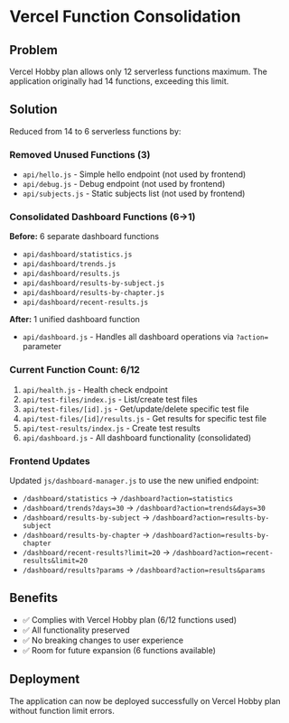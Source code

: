 # Vercel Function Consolidation

## Problem
Vercel Hobby plan allows only 12 serverless functions maximum. The application originally had 14 functions, exceeding this limit.

## Solution
Reduced from 14 to 6 serverless functions by:

### Removed Unused Functions (3)
- `api/hello.js` - Simple hello endpoint (not used by frontend)
- `api/debug.js` - Debug endpoint (not used by frontend)
- `api/subjects.js` - Static subjects list (not used by frontend)

### Consolidated Dashboard Functions (6→1)
**Before:** 6 separate dashboard functions
- `api/dashboard/statistics.js`
- `api/dashboard/trends.js`
- `api/dashboard/results.js`
- `api/dashboard/results-by-subject.js`
- `api/dashboard/results-by-chapter.js`
- `api/dashboard/recent-results.js`

**After:** 1 unified dashboard function
- `api/dashboard.js` - Handles all dashboard operations via `?action=` parameter

### Current Function Count: 6/12
1. `api/health.js` - Health check endpoint
2. `api/test-files/index.js` - List/create test files
3. `api/test-files/[id].js` - Get/update/delete specific test file
4. `api/test-files/[id]/results.js` - Get results for specific test file
5. `api/test-results/index.js` - Create test results
6. `api/dashboard.js` - All dashboard functionality (consolidated)

### Frontend Updates
Updated `js/dashboard-manager.js` to use the new unified endpoint:
- `/dashboard/statistics` → `/dashboard?action=statistics`
- `/dashboard/trends?days=30` → `/dashboard?action=trends&days=30`
- `/dashboard/results-by-subject` → `/dashboard?action=results-by-subject`
- `/dashboard/results-by-chapter` → `/dashboard?action=results-by-chapter`
- `/dashboard/recent-results?limit=20` → `/dashboard?action=recent-results&limit=20`
- `/dashboard/results?params` → `/dashboard?action=results&params`

## Benefits
- ✅ Complies with Vercel Hobby plan (6/12 functions used)
- ✅ All functionality preserved
- ✅ No breaking changes to user experience
- ✅ Room for future expansion (6 functions available)

## Deployment
The application can now be deployed successfully on Vercel Hobby plan without function limit errors.